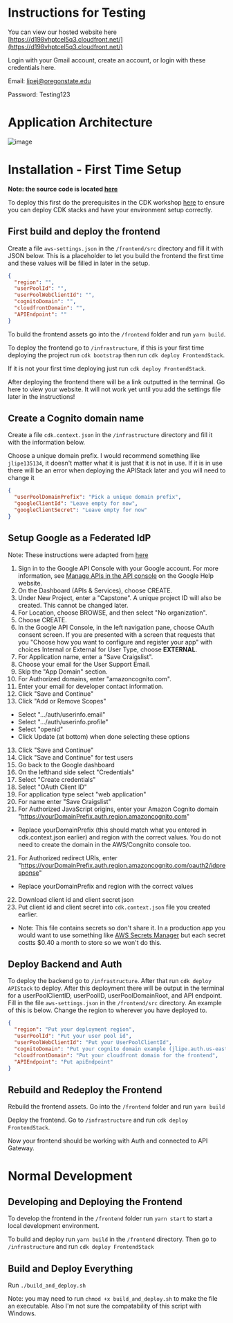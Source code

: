 # Instructions for Testing

You can view our hosted website here [https://d198vhptcel5q3.cloudfront.net/](https://d198vhptcel5q3.cloudfront.net/)

Login with your Gmail account, create an account, or login with these credentials here.

Email: lipej@oregonstate.edu

Password: Testing123

# Application Architecture

![image](https://user-images.githubusercontent.com/16655939/207387123-e14306ce-4041-4e18-989c-40e25026b9da.png)

# Installation - First Time Setup

**Note: the source code is located [here](https://github.com/helpsavecraigslist/project)**

To deploy this first do the prerequisites in the CDK workshop [here](https://cdkworkshop.com/) to ensure you can deploy CDK stacks and have your environment setup correctly.

## First build and deploy the frontend

Create a file `aws-settings.json` in the `/frontend/src` directory and fill it with JSON below. This is a placeholder to let you build the frontend the first time and these values will be filled in later in the setup.

```json
{
  "region": "",
  "userPoolId": "",
  "userPoolWebClientId": "",
  "cognitoDomain": "",
  "cloudfrontDomain": "",
  "APIEndpoint": ""
}
```

To build the frontend assets go into the `/frontend` folder and run `yarn build`.

To deploy the frontend go to `/infrastructure`, if this is your first time deploying the project run `cdk bootstrap` then run `cdk deploy FrontendStack`.

If it is not your first time deploying just run `cdk deploy FrontendStack`.

After deploying the frontend there will be a link outputted in the terminal. Go here to view your website. It will not work yet until you add the settings file later in the instructions!

## Create a Cognito domain name

Create a file `cdk.context.json` in the `/infrastructure` directory and fill it with the information below.

Choose a unique domain prefix. I would recommend something like `jlipe135134`, it doesn't matter what it is just that it is not in use. If it is in use there will be an error when deploying the APIStack later and you will need to change it

```json
{
  "userPoolDomainPrefix": "Pick a unique domain prefix",
  "googleClientId": "Leave empty for now",
  "googleClientSecret": "Leave empty for now"
}
```

## Setup Google as a Federated IdP

Note: These instructions were adapted from [here](https://aws.amazon.com/premiumsupport/knowledge-center/cognito-google-social-identity-provider/)

1. Sign in to the Google API Console with your Google account. For more information, see [Manage APIs in the API console](https://support.google.com/googleapi/answer/7037264) on the Google Help website.
2. On the Dashboard (APIs & Services), choose CREATE.
3. Under New Project, enter a "Capstone". A unique project ID will also be created. This cannot be changed later.
4. For Location, choose BROWSE, and then select "No organization".
5. Choose CREATE.
6. In the Google API Console, in the left navigation pane, choose OAuth consent screen. If you are presented with a screen that requests that you "Choose how you want to configure and register your app" with choices Internal or External for User Type, choose **EXTERNAL**.
7. For Application name, enter a "Save Craigslist".
8. Choose your email for the User Support Email.
9. Skip the "App Domain" section.
10. For Authorized domains, enter "amazoncognito.com".
11. Enter your email for developer contact information.
12. Click "Save and Continue"
13. Click "Add or Remove Scopes"

- Select ".../auth/userinfo.email"
- Select ".../auth/userinfo.profile"
- Select "openid"
- Click Update (at bottom) when done selecting these options

13. Click "Save and Continue"
14. Click "Save and Continue" for test users
15. Go back to the Google dashboard
16. On the lefthand side select "Credentials"
17. Select "Create credentials"
18. Select "OAuth Client ID"
19. For application type select "web application"
20. For name enter "Save Craigslist"
21. For Authorized JavaScript origins, enter your Amazon Cognito domain "https://yourDomainPrefix.auth.region.amazoncognito.com"

- Replace yourDomainPrefix (this should match what you entered in cdk.context.json earlier) and region with the correct values. You do not need to create the domain in the AWS/Congnito console too.

21. For Authorized redirect URIs, enter "https://yourDomainPrefix.auth.region.amazoncognito.com/oauth2/idpresponse"

- Replace yourDomainPrefix and region with the correct values

22. Download client id and client secret json
23. Put client id and client secret into `cdk.context.json` file you created earlier.

- Note: This file contains secrets so don't share it. In a production app you would want to use something like [AWS Secrets Manager](https://aws.amazon.com/secrets-manager/) but each secret costts $0.40 a month to store so we won't do this.

## Deploy Backend and Auth

To deploy the backend go to `/infrastructure`. After that run `cdk deploy APIStack` to deploy. After this deployment there will be output in the terminal for a userPoolClientID, userPoolID, userPoolDomainRoot, and API endpoint. Fill in the file `aws-settings.json` in the `/frontend/src` directory. An example of this is below. Change the region to wherever you have deployed to.

```json
{
  "region": "Put your deployment region",
  "userPoolId": "Put your user pool id",
  "userPoolWebClientId": "Put your UserPoolClientId",
  "cognitoDomain": "Put your cognito domain example (jlipe.auth.us-east-1.amazoncognito.com)",
  "cloudfrontDomain": "Put your cloudfront domain for the frontend",
  "APIEndpoint": "Put apiEndpoint"
}
```

## Rebuild and Redeploy the Frontend

Rebuild the frontend assets. Go into the `/frontend` folder and run `yarn build`

Deploy the frontend. Go to `/infrastructure` and run `cdk deploy FrontendStack`.

Now your frontend should be working with Auth and connected to API Gateway.

# Normal Development

## Developing and Deploying the Frontend

To develop the frontend in the `/frontend` folder run `yarn start` to start a local development environment.

To build and deploy run `yarn build` in the `/frontend` directory. Then go to `/infrastructure` and run `cdk deploy FrontendStack`

## Build and Deploy Everything

Run `./build_and_deploy.sh`

Note: you may need to run `chmod +x build_and_deploy.sh` to make the file an executable. Also I'm not sure the compatability of this script with Windows.
